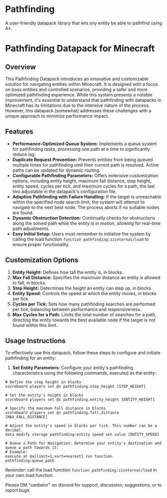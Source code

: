 # Pathfinding
A user-friendly datapack library that lets any entity be able to pathfind using A*.

# Pathfinding Datapack for Minecraft

## Overview
This Pathfinding Datapack introduces an innovative and customizable solution for navigating entities within Minecraft. It is designed with a focus on boss entities and controlled scenarios, providing a safer and more optimized pathfinding experience. While this system presents a notable improvement, it's essential to understand that pathfinding with datapacks in Minecraft has its limitations due to the intensive nature of the process. However, this datapack (somewhat) addresses these challenges with a unique approach to minimize performance impact.

## Features
- **Performance-Optimized Queue System:** Implements a queue system for pathfinding tasks, processing one path at a time to significantly reduce lag.
- **Duplicate Request Prevention:** Prevents entities from being queued multiple times for pathfinding until their current path is resolved. Active paths can be updated for dynamic routing.
- **Configurable Pathfinding Parameters:** Offers extensive customization options, including entity height, maximum fall distance, step height, entity speed, cycles per tick, and maximum cycles for a path, the last two adjustable in the datapack's configuration file.
- **Adaptive Pathfinding with Failure Handling:** If the target is unreachable within the specified node search limit, the system will attempt to navigate to the next best node. The process aborts if no suitable nodes are found.
- **Dynamic Obstruction Detection:** Continually checks for obstructions along the solved path while the entity is in motion, allowing for real-time path adjustments.
- **Easy Initial Setup:** Users must remember to initialize the system by calling the load function `function pathfinding:zzinternal/load` to ensure proper functionality.

## Customization Options
1. **Entity Height:** Defines how tall the entity is, in blocks.
2. **Max Fall Distance:** Specifies the maximum distance an entity is allowed to fall, in blocks.
3. **Step Height:** Determines the height an entity can step up, in blocks.
4. **Entity Speed:** Controls the speed at which the entity moves, in blocks per tick.
5. **Cycles per Tick:** Sets how many pathfinding searches are performed per tick, balancing between performance and responsiveness.
6. **Max Cycles for a Path:** Limits the total number of searches for a path, directing the entity towards the best available node if the target is not found within this limit.

## Usage Instructions
To effectively use this datapack, follow these steps to configure and initiate pathfinding for an entity:

1. **Set Entity Parameters**: Configure your entity's pathfinding characteristics using the following commands, executed as the entity:

```
# Define the step height in blocks
scoreboard players set @s pathfinding.step_height [STEP_HEIGHT]

# Set the entity's height in blocks
scoreboard players set @s pathfinding.entity_height [ENTITY_HEIGHT]

# Specify the maximum fall distance in blocks
scoreboard players set @s pathfinding.fall_distance [MAX_FALL_DISTANCE]

# Adjust the entity's speed in blocks per tick. This number can be a decimal.
data modify storage pathfinding:entity speed set value [ENTITY_SPEED]

# Queue a Path for Navigation: Determine your entity's destination and queue a path towards it:
# Example:
execute at @a[limit=1,sort=nearest] run function pathfinding:queue_path
```

Reminder: call the load function `function pathfinding:zzinternal/load` in your own load function.

Please DM "xanbelor" on discord for support, discussion, suggestions, or to report bugs.
